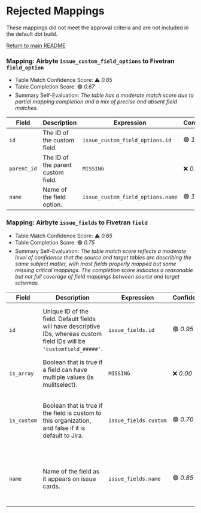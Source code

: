 # Rejected Mappings

These mappings did not meet the approval criteria and are not included in the default dbt build.

[Return to main README](./README.md)

### Mapping: Airbyte `issue_custom_field_options` to Fivetran `field_option`


- Table Match Confidence Score: ⚠️ _0.65_
- Table Completion Score: 🟢 _0.67_
- Summary Self-Evaluation: _The table has a moderate match score due to partial mapping completion and a mix of precise and absent field matches._

| Field | Description | Expression | Confidence | Evaluation |
| --- | --- | --- | --- | --- |
| `id` | The ID of the custom field. | `issue_custom_field_options.id` | 🟢 _1.00_ | *Direct mapping to source field 'issue_custom_field_options.id'.* |
| `parent_id` | The ID of the parent custom field. | `MISSING` | ❌ _0.00_ | *No good match found.* |
| `name` | Name of the field option. | `issue_custom_field_options.name` | 🟢 _1.00_ | *Direct mapping to source field 'issue_custom_field_options.name'.* |

### Mapping: Airbyte `issue_fields` to Fivetran `field`


- Table Match Confidence Score: ⚠️ _0.65_
- Table Completion Score: 🟢 _0.75_
- Summary Self-Evaluation: _The table match score reflects a moderate level of confidence that the source and target tables are describing the same subject matter, with most fields properly mapped but some missing critical mappings. The completion score indicates a reasonable but not full coverage of field mappings between source and target schemas._

| Field | Description | Expression | Confidence | Evaluation |
| --- | --- | --- | --- | --- |
| `id` | Unique ID of the field. Default fields will have descriptive IDs, whereas custom field IDs will be `'customfield_#####'`.  | `issue_fields.id` | 🟢 _0.95_ | *The field 'id' maps directly and specifically to an identical field in the target schema, ensuring a high confidence score.* |
| `is_array` | Boolean that is true if a field can have multiple values (is mulitselect). | `MISSING` | ❌ _0.00_ | *No good match found.* |
| `is_custom` | Boolean that is true if the field is custom to this organization, and false if  it is default to Jira.  | `issue_fields.custom` | 🟢 _0.70_ | *Although 'is_custom' maps to 'issue_fields.custom', the semantic alignment is not perfect, reflecting a good but cautious confidence score.* |
| `name` | Name of the field as it appears on issue cards. | `issue_fields.name` | 🟢 _0.85_ | *The field 'name' directly correlates with 'issue_fields.name', aligning well semantically and structurally.* |
